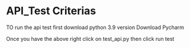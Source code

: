 # API_Test Criterias
TO run the api test first download python 3.9 version
Download Pycharm

Once you have the above  right click on test_api.py  then click run test
